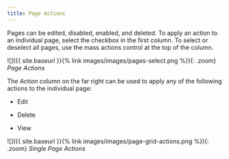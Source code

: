 ```yaml
---
title: Page Actions
---
```


Pages can be edited, disabled, enabled, and deleted. To apply an action to an individual page, select the checkbox in the first column. To select or deselect all pages, use the mass actions control at the top of the column.

![]({{ site.baseurl }}{% link images/images/pages-select.png %}){: .zoom}
_Page Actions_

The _Action_ column on the far right can be used to apply any of the following actions to the individual page:

- Edit

- Delete

- View

![]({{ site.baseurl }}{% link images/images/page-grid-actions.png %}){: .zoom}
_Single Page Actions_
